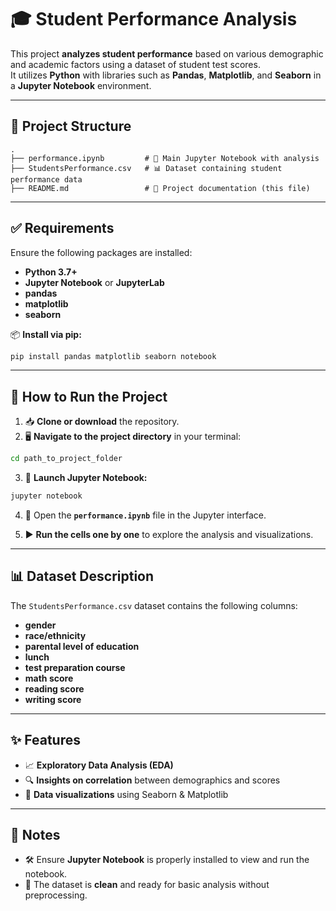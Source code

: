 # 🎓 **Student Performance Analysis**

This project **analyzes student performance** based on various demographic and academic factors using a dataset of student test scores.  
It utilizes **Python** with libraries such as **Pandas**, **Matplotlib**, and **Seaborn** in a **Jupyter Notebook** environment.

---

## 📁 **Project Structure**

```
.
├── performance.ipynb         # 📘 Main Jupyter Notebook with analysis
├── StudentsPerformance.csv   # 📊 Dataset containing student performance data
├── README.md                 # 📄 Project documentation (this file)
```

---

## ✅ **Requirements**

Ensure the following packages are installed:

- **Python 3.7+**
- **Jupyter Notebook** or **JupyterLab**
- **pandas**
- **matplotlib**
- **seaborn**

📦 **Install via pip:**

```bash
pip install pandas matplotlib seaborn notebook
```

---

## 🚀 **How to Run the Project**

1. 📥 **Clone or download** the repository.
2. 🖥️ **Navigate to the project directory** in your terminal:

```bash
cd path_to_project_folder
```

3. 📂 **Launch Jupyter Notebook:**

```bash
jupyter notebook
```

4. 📑 Open the **`performance.ipynb`** file in the Jupyter interface.

5. ▶️ **Run the cells one by one** to explore the analysis and visualizations.

---

## 📊 **Dataset Description**

The `StudentsPerformance.csv` dataset contains the following columns:

- **gender**
- **race/ethnicity**
- **parental level of education**
- **lunch**
- **test preparation course**
- **math score**
- **reading score**
- **writing score**

---

## ✨ **Features**

- 📈 **Exploratory Data Analysis (EDA)**
- 🔍 **Insights on correlation** between demographics and scores
- 🎨 **Data visualizations** using Seaborn & Matplotlib

---

## 📌 **Notes**

- 🛠️ Ensure **Jupyter Notebook** is properly installed to view and run the notebook.
- 🧼 The dataset is **clean** and ready for basic analysis without preprocessing.
